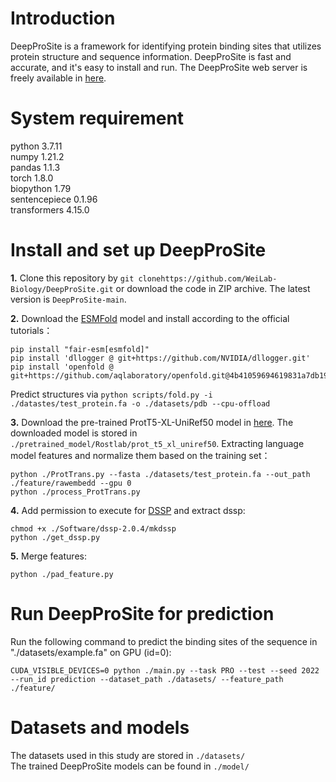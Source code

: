 # Introduction
DeepProSite is a framework for identifying protein binding sites that utilizes protein structure and sequence information. 
DeepProSite is fast and accurate, and it's easy to install and run. The DeepProSite web server is freely available in [here](https://inner.wei-group.net/DeepProSite).

# System requirement
python  3.7.11  
numpy  1.21.2  
pandas  1.1.3  
torch  1.8.0  
biopython  1.79  
sentencepiece 0.1.96  
transformers 4.15.0

# Install and set up DeepProSite
**1.** Clone this repository by `git clonehttps://github.com/WeiLab-Biology/DeepProSite.git` or download the code in ZIP archive. The latest version is `DeepProSite-main`.  

**2.** Download the [ESMFold](https://github.com/facebookresearch/esm) model and install according to the official tutorials：
```
pip install "fair-esm[esmfold]"
pip install 'dllogger @ git+https://github.com/NVIDIA/dllogger.git'
pip install 'openfold @ git+https://github.com/aqlaboratory/openfold.git@4b41059694619831a7db195b7e0988fc4ff3a307'
```  
Predict structures via `python scripts/fold.py -i ./datastes/test_protein.fa -o ./datasets/pdb --cpu-offload`  

**3.** Download the pre-trained ProtT5-XL-UniRef50 model in [here](https://github.com/agemagician/ProtTrans). The downloaded model is stored in `./pretrained_model/Rostlab/prot_t5_xl_uniref50`.  Extracting language model features and normalize them based on the training set：
```
python ./ProtTrans.py --fasta ./datasets/test_protein.fa --out_path ./feature/rawembedd --gpu 0
python ./process_ProtTrans.py
```
**4.** Add permission to execute for [DSSP](https://github.com/cmbi/dssp)  and extract dssp:
```
chmod +x ./Software/dssp-2.0.4/mkdssp
python ./get_dssp.py 
```
**5.** Merge features:
```
python ./pad_feature.py 
```
# Run DeepProSite for prediction
Run the following command to predict the binding sites of the sequence in "./datasets/example.fa" on GPU (id=0):
```
CUDA_VISIBLE_DEVICES=0 python ./main.py --task PRO --test --seed 2022 --run_id prediction --dataset_path ./datasets/ --feature_path ./feature/
```
# Datasets and models
The datasets used in this study are stored in `./datasets/`  
The trained DeepProSite models can be found in `./model/`
